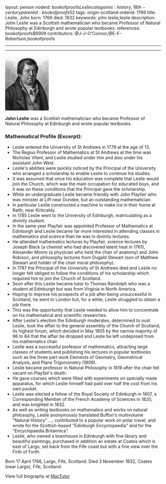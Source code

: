 layout: person
nodeid: bookofproofs$Leslie
categories: history,18th-century
parentid: bookofproofs$52
tags: origin-scotland
orderid: 1766
title: Leslie, John
born: 1766
died: 1832
keywords: john leslie,leslie
description: John Leslie was a Scottish mathematician who became Professor of Natural Philosophy at Edinburgh and wrote popular textbooks.
references: bookofproofs$6909
contributors: @J-J-O'Connor,@E-F-Robertson,bookofproofs

---



---

![Leslie.jpg](https://github.com/bookofproofs/bookofproofs.github.io/blob/main/_sources/_assets/images/portraits/Leslie.jpg?raw=true)

**John Leslie** was a Scottish mathematician who became Professor of Natural Philosophy at Edinburgh and wrote popular textbooks.

### Mathematical Profile (Excerpt):
* Leslie entered the University of St Andrews in 1779 at the age of 13.
* The Regius Professor of Mathematics at St Andrews at the time was Nicholas Vilant, and Leslie studied under him and also under his assistant John West.
* Leslie's abilities were quickly noticed by the Principal of the University who arranged a scholarship to enable Leslie to continue his studies.
* It was assumed that once his education was complete that Leslie would join the Church, which was the main occupation for educated boys, and it was on these conditions that the Principal gave the scholarship.
* While an undergraduate Leslie became friendly with John Playfair who was minister at Liff near Dundee, but an outstanding mathematician.
* In particular Leslie constructed a machine to make ice in their home at Raith, near Kirkcaldy.
* In 1785 Leslie went to the University of Edinburgh, matriculating as a divinity student.
* In the same year Playfair was appointed Professor of Mathematics at Edinburgh and Leslie became far more interested in attending classes in mathematics and science than he was in divinity lectures.
* He attended mathematics lectures by Playfair, science lectures by Joseph Black (a chemist who had discovered latent heat in 1761), Alexander Monro (a physician who held the chair of anatomy) and John Robison, and philosophy lectures from Dugald Stewart (son of Matthew Stewart and holder of the chair moral philosophy).
* In 1787 the Principal of the University of St Andrews died and Leslie no longer felt obliged to follow the conditions of his scholarship which required him to join the Church of Scotland.
* Soon after this Leslie became tutor to Thomas Randolph who was a student at Edinburgh but was from Virginia in North America.
* Hoping to improve his prospects of a job after being unsuccessful in Scotland, he went to London but, for a while, Leslie struggled to obtain a job there.
* This was the opportunity that Leslie needed to allow him to concentrate on his mathematical and scientific researches.
* After Leslie's election the Edinburgh moderates, determined to oust Leslie, took the affair to the general assembly of the Church of Scotland, its highest forum, which decided in May 1805 by the narrow majority of 96 to 84 that the affair be dropped and Leslie be left undeposed from his mathematics chair.
* Leslie was a successful professor of mathematics, attracting large classes of students and publishing his lectures in popular textbooks such as the three part work Elements of Geometry, Geometrical Analysis, and Plane Trigonometry (1809).
* Leslie became professor in Natural Philosophy in 1819 after the chair fell vacant on Playfair's death.
* He gave courses which were filled with experiments on specially made apparatus, for which Leslie himself had paid over half the cost from his own pocket.
* Leslie was elected a fellow of the Royal Society of Edinburgh in 1807, a Corresponding Member of the French Academy of Sciences in 1820, and was knighted in 1832.
* As well as writing textbooks on mathematics and works on natural philosophy, Leslie anonymously translated Buffon's multivolume "Natural History" ..., contributed to a popular work on polar travel, and wrote for the Scottish-based "Edinburgh Encyclopaedia" and for the "Encyclopaedia Britannica".
* Leslie, who owned a townhouse in Edinburgh with fine library and beautiful paintings, purchased in addition an estate at Coates which is east of Largo, set back from the Fife coast but with a fine view over the Firth of Forth.

Born 17 April 1766, Largo, Fife, Scotland. Died 3 November 1832, Coates (near Largo), Fife, Scotland.

View full biography at [MacTutor](https://mathshistory.st-andrews.ac.uk/Biographies/Leslie/)
